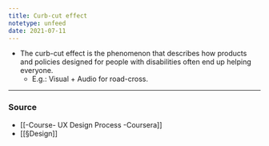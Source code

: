 ```yaml
---
title: Curb-cut effect
notetype: unfeed
date: 2021-07-11
---
```


- The curb-cut effect is the phenomenon that describes how products and policies designed for people with disabilities often end up helping everyone. 
	- E.g.: Visual + Audio for road-cross.

--- 

### Source
- [[-Course- UX Design Process -Coursera]]
- [[§Design]]